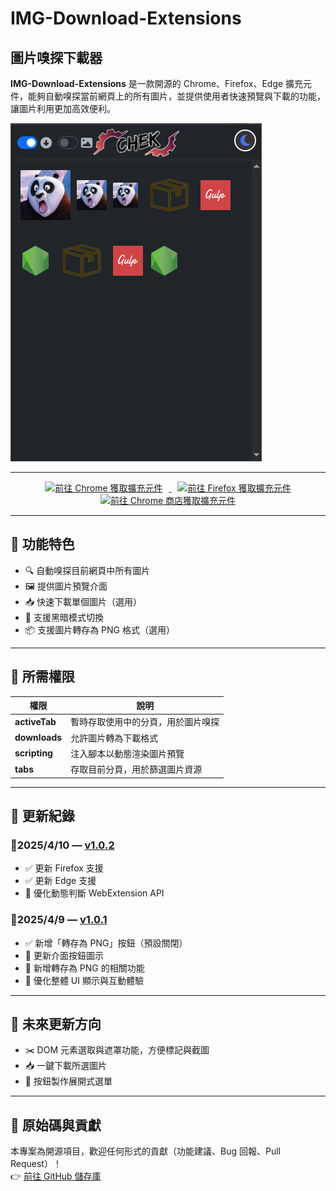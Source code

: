 # IMG-Download-Extensions  
## 圖片嗅探下載器

**IMG-Download-Extensions** 是一款開源的 Chrome、Firefox、Edge 擴充元件，能夠自動嗅探當前網頁上的所有圖片，並提供使用者快速預覽與下載的功能，讓圖片利用更加高效便利。

![IMG-Download-Extensions cover](https://github.com/zz22558822/IMG-Download-Extensions/blob/main/images/IMG-Download-Extensions.png)  

---

<p align="center">
  <a href="https://chromewebstore.google.com/detail/bfkmokppkophngpacodnjkpngpabkdco">
    <img src="https://github.com/Chek-Old/image/blob/main/Browser/Chrome.png?raw=true" alt="前往 Chrome 獲取擴充元件" width="30%" style="margin: 0 10px;">
  </a>
  <a href="https://addons.mozilla.org/zh-TW/firefox/addon/img-download-extensions/">
    <img src="https://github.com/Chek-Old/image/blob/main/Browser/Firefox.png?raw=true" alt="前往 Firefox 獲取擴充元件" width="30%" style="margin: 0 10px;">
  </a>
  <a href="https://chromewebstore.google.com/detail/bfkmokppkophngpacodnjkpngpabkdco">
    <img src="https://github.com/Chek-Old/image/blob/main/Browser/Edge.png?raw=true" alt="前往 Chrome 商店獲取擴充元件" width="30%" style="margin: 0 10px;">
  </a>
</p>

---


## 🔧 功能特色

- 🔍 自動嗅探目前網頁中所有圖片
- 🖼️ 提供圖片預覽介面
- 📥 快速下載單個圖片（選用）
- 🎨 支援黑暗模式切換
- 📦 支援圖片轉存為 PNG 格式（選用）

---


## 🔐 所需權限

| 權限       | 說明 |
|------------|------|
| **activeTab** | 暫時存取使用中的分頁，用於圖片嗅探 |
| **downloads** | 允許圖片轉為下載格式 |
| **scripting** | 注入腳本以動態渲染圖片預覽 |
| **tabs** | 存取目前分頁，用於篩選圖片資源 |

---


## 📝 更新紀錄

### 📌2025/4/10 — [v1.0.2](https://github.com/zz22558822/IMG-Download-Extensions/releases/tag/v1.0.2)
- ✅ 更新 Firefox 支援
- ✅ 更新 Edge 支援
- 🔧 優化動態判斷 WebExtension API

### 📌2025/4/9 — [v1.0.1](https://github.com/zz22558822/IMG-Download-Extensions/releases/tag/v1.0.1)
- ✅ 新增「轉存為 PNG」按鈕（預設關閉）
- 🔧 更新介面按鈕圖示
- 🧩 新增轉存為 PNG 的相關功能
- 💄 優化整體 UI 顯示與互動體驗

---


## 🔭 未來更新方向
- ✂️ DOM 元素選取與遮罩功能，方便標記與截圖
- 📥 一鍵下載所選圖片
- 🔘 按鈕製作展開式選單

---


## 📂 原始碼與貢獻

本專案為開源項目，歡迎任何形式的貢獻（功能建議、Bug 回報、Pull Request）！  
👉 [前往 GitHub 儲存庫](https://github.com/zz22558822/IMG-Download-Extensions)


